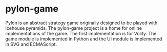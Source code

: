 # pylon-game

Pylon is an abstract strategy game originally designed to be played with Icehouse pyramids. The pylon-game project is a home for online implementations of the game. The first implementation is for Volity. The game module is implemented in Python and the UI module is implemented in SVG and ECMAScript.
